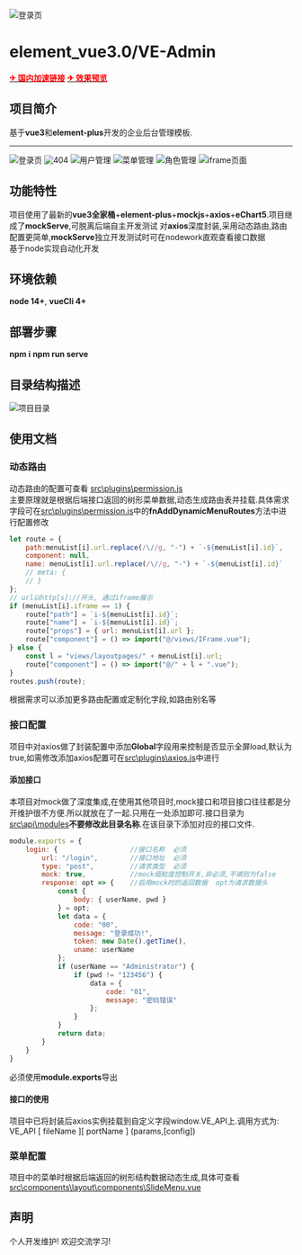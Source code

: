 <!--
 * @Author: your name
 * @Date: 2021-01-07 09:49:49
 * @LastEditTime: 2021-03-25 15:01:21
 * @LastEditors: Please set LastEditors
 * @Description: In User Settings Edit
 * @FilePath: \element_vue3.0\README.md
-->
![登录页](./src/assets/logo.png)

# element_vue3.0/VE-Admin

**[<font color=#FF0000>✈ 国内加速链接</font>](https://gitee.com/asaasa/element_vue3.0)**
**[<font color=#FF0000>✈ 效果预览</font>](http://asaasa.gitee.io/xujianhua)**

## 项目简介

基于**vue3**和**element-plus**开发的企业后台管理模板.
___
![登录页](./pvw/login-min.png)
![404](./pvw/404-min.png)
![用户管理](./pvw/user-min.png)
![菜单管理](./pvw/menu-min.png)
![角色管理](./pvw/role-min.png)
![iframe页面](./pvw/iframe-min.png)

## 功能特性

项目使用了最新的**vue3全家桶**+**element-plus**+**mockjs**+**axios**+**eChart5**.项目继成了**mockServe**,可脱离后端自主开发测试
对**axios**深度封装,采用动态路由,路由配置更简单,**mockServe**独立开发测试时可在nodework直观查看接口数据   
基于node实现自动化开发



## 环境依赖

**node 14+**, **vueCli 4+**

## 部署步骤

**npm i** 
**npm run serve**

## 目录结构描述

![项目目录](./pvw/01.png)

## 使用文档

### 动态路由

动态路由的配置可查看 [src\plugins\permission.js](src\plugins\permission.js)  
主要原理就是根据后端接口返回的树形菜单数据,动态生成路由表并挂载.具体需求字段可在[src\plugins\permission.js](src\plugins\permission.js)中的**fnAddDynamicMenuRoutes**方法中进行配置修改

~~~js
let route = {
    path:menuList[i].url.replace(/\//g, "-") + `-${menuList[i].id}`,
    component: null,
    name: menuList[i].url.replace(/\//g, "-") + `-${menuList[i].id}`
    // meta: {
    // }
};
// url以http[s]://开头, 通过iframe展示
if (menuList[i].iframe == 1) {
    route["path"] = `i-${menuList[i].id}`;
    route["name"] = `i-${menuList[i].id}`;
    route["props"] = { url: menuList[i].url };
    route["component"] = () => import("@/views/IFrame.vue");
} else {
    const l = "views/layoutpages/" + menuList[i].url;
    route["component"] = () => import("@/" + l + ".vue");
}
routes.push(route);
~~~

根据需求可以添加更多路由配置或定制化字段,如路由别名等

### 接口配置

项目中对axios做了封装配置中添加**Global**字段用来控制是否显示全屏load,默认为true,如需修改添加axios配置可在[src\plugins\axios.js](src\plugins\axios.js)中进行

#### 添加接口

本项目对mock做了深度集成,在使用其他项目时,mock接口和项目接口往往都是分开维护很不方便.所以就放在了一起.只用在一处添加即可.接口目录为[src\api\modules](src\api\modules)**不要修改此目录名称**.在该目录下添加对应的接口文件.

~~~js
module.exports = {
    login: {                  //接口名称  必须
        url: "/login",        //接口地址  必须
        type: "post",         //请求类型  必须
        mock: true,           //mock细粒度控制开关,非必须,不填则为false
        response: opt => {    //启用mock时的返回数据  opt为请求数据头
            const {
                body: { userName, pwd }
            } = opt;
            let data = {
                code: "00",
                message: "登录成功!",
                token: new Date().getTime(),
                uname: userName
            };
            if (userName == "Administrator") {
                if (pwd != "123456") {
                    data = {
                        code: "01",
                        message: "密码错误"
                    };
                }
            }
            return data;
        }
    }
}
~~~

必须使用**module.exports**导出

#### 接口的使用

项目中已将封装后axios实例挂载到自定义字段window.VE_API上.调用方式为:  
VE_API [ fileName ][ portName ] (params,[config])

### 菜单配置

项目中的菜单时根据后端返回的树形结构数据动态生成,具体可查看[src\components\layout\components\SlideMenu.vue](src\components\layout\components\SlideMenu.vue)

## 声明

个人开发维护! 欢迎交流学习!
